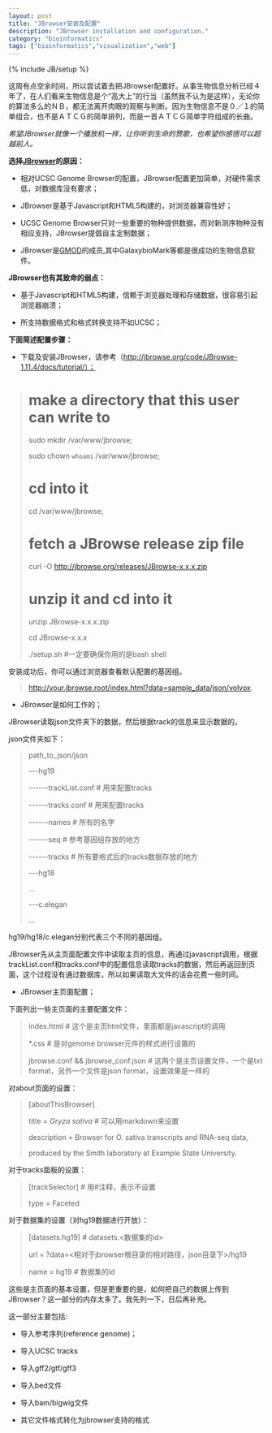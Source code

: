 ```yaml
---
layout: post
title: "JBrowser安装及配置"
description: "JBrowser installation and configuration."
category: "bioinformatics"
tags: ["bioinformatics","visualization","web"]
---
```

{% include JB/setup %}

这周有点空余时间，所以尝试着去把JBrowser配置好。从事生物信息分析已经４年了，在人们看来生物信息是个“高大上”的行当（虽然我不认为是这样），无论你的算法多么的ＮＢ，都无法离开肉眼的观察与判断。因为生物信息不是０／１的简单组合，也不是ＡＴＣＧ的简单排列，而是一首ＡＴＣＧ简单字符组成的长曲。

_希望JBrowser就像一个播放机一样，让你听到生命的赞歌，也希望你感悟可以超越前人。_

**选择[JBrowser](http://jbrowse.org/)的原因：**

+ 相对UCSC Genome Browser的配置，JBrowser配置更加简单，对硬件需求低，对数据库没有要求；

+ JBrowser是基于Javascript和HTML5构建的，对浏览器兼容性好；

+ UCSC Genome Browser只对一些重要的物种提供数据，而对新测序物种没有相应支持，JBrowser提倡自主定制数据；

+ JBrowser是[GMOD](http://gmod.org/wiki/Main_Page)的成员,其中GalaxybioMark等都是很成功的生物信息软件。

**JBrowser也有其致命的弱点：**

+ 基于Javascript和HTML5构建，信赖于浏览器处理和存储数据，很容易引起浏览器崩溃；

+ 所支持数据格式和格式转换支持不如UCSC；


**下面简述配置步骤：**

+ 下载及安装JBrowser，请参考（http://jbrowse.org/code/JBrowse-1.11.4/docs/tutorial/）；

> # make a directory that this user can write to
> 
> sudo mkdir /var/www/jbrowse;
> 
> sudo chown `whoami` /var/www/jbrowse;
> 
> # cd into it
> 
> cd /var/www/jbrowse;
> 
> # fetch a JBrowse release zip file
> 
> curl -O http://jbrowse.org/releases/JBrowse-x.x.x.zip
> 
> # unzip it and cd into it
> 
> unzip JBrowse-x.x.x.zip
> 
> cd JBrowse-x.x.x
>
> ./setup.sh #一定要确保你用的是bash shell
>

安装成功后，你可以通过浏览器查看默认配置的基因组。

> http://your.jbrowse.root/index.html?data=sample_data/json/volvox.

+ JBrowser是如何工作的；

JBrowser读取json文件夹下的数据，然后根据track的信息来显示数据的。

json文件夹如下：

> path_to_json/json
> 
> ---hg19
> 
> ------trackList.conf  # 用来配置tracks
> 
> ------tracks.conf     # 用来配置tracks
> 
> ------names # 所有的名字
> 
> ------seq  # 参考基因组存放的地方
>
> ------tracks # 所有要格式后的tracks数据存放的地方
>
> ---hg18
> 
> ...
>
> ---c.elegan
>
> ...
>

hg19/hg18/c.elegan分别代表三个不同的基因组。

JBrowser先从主页面配置文件中读取主页的信息，再通过javascript调用，根据trackList.conf和tracks.conf中的配置信息读取tracks的数据，然后再返回到页面，这个过程没有通过数据库，所以如果读取大文件的话会花费一些时间。


+ JBrowser主页面配置；

下面列出一些主页面的主要配置文件：

> index.html # 这个是主页html文件，里面都是javascript的调用
> 
> *.css      # 是对genome browser元件的样式进行设置的
> 
> jbrowse.conf && jbrowse_conf.json # 这两个是主页设置文件，一个是txt format，另外一个文件是json format，设置效果是一样的
> 


对about页面的设置：

> [aboutThisBrowser]
>
> title = <i>Oryza sativa</i> # 可以用markdown来设置
>
> description = Browser for O. sativa transcripts and RNA-seq data,
>
>   produced by the Smith laboratory at Example State University.
>

对于tracks面板的设置：

> [trackSelector] # 用#注释，表示不设置
> 
> type = Faceted
>

对于数据集的设置（对hg19数据进行开放）：

> [datasets.hg19] # datasets.<数据集的id>
> 
> url  = ?data=<相对于jbrowser根目录的相对路径，json目录下>/hg19
> 
> name = hg19 # 数据集的id
> 


这些是主页面的基本设置，但是更重要的是，如何把自己的数据上传到JBrowser？这一部分的内存太多了。我先列一下，日后再补充。

这一部分主要包括:

+ 导入参考序列(reference genome)；

+ 导入UCSC tracks

+ 导入gff2/gtf/gff3

+ 导入bed文件

+ 导入bam/bigwig文件

+ 其它文件格式转化为jbrowser支持的格式

